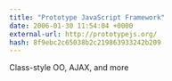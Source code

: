 ```yaml
---
title: "Prototype JavaScript Framework"
date: 2006-01-30 11:54:04 +0000
external-url: http://prototypejs.org/
hash: 8f9ebc2c65038b2c219863933242b209
---
```


Class-style OO, AJAX, and more
